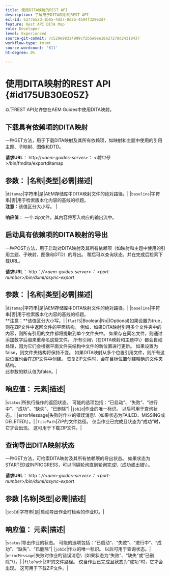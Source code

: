 ```yaml
---
title: 使用DITA映射的REST API
description: 了解用于DITA映射的REST API
exl-id: 6277e52d-1b05-4dd7-8d2b-4b94f329e2d7
feature: Rest API DITA Map
role: Developer
level: Experienced
source-git-commit: 7c529e98334999cf2b5e9ee18a27278d24318437
workflow-type: tm+mt
source-wordcount: '611'
ht-degree: 0%

---
```


# 使用DITA映射的REST API {#id175UB30E05Z}

以下REST API允许您在AEM Guides中使用DITA映射。

## 下载具有依赖项的DITA映射

一种GET方法，用于下载DITA映射及其所有依赖项，如映射和主题中使用的引用主题、子映射、图像和DTD。

**请求URL**：
http://*&lt;aem-guides-server\>*： *&lt;端口号\>*/bin/fmdita/exportditamap

**参数**：
|名称|类型|必需|描述|
---------------------------
|`ditamap`|字符串|是|AEM存储库中DITA映射文件的绝对路径。|
|`baseline`|字符串|否|用于检索版本化内容的基线的标题。<br> **注意：**&#x200B;该值区分大小写。 |

**响应值**：
一个.zip文件，其内容将写入响应的输出流中。

## 启动具有依赖项的DITA映射的导出

一种POST方法，用于启动对DITA映射及其所有依赖项（如映射和主题中使用的引用主题、子映射、图像和DTD）的导出。 稍后可以查询状态，并在完成后检索下载URL。

**请求URL**：
http：*//&lt;aem-guides-server\>： &lt;port-number\>/bin/dxml/async-export*

**参数**：
|名称|类型|必需|描述|
---------------------------
|`ditamap`|字符串|是|AEM存储库中DITA映射文件的绝对路径。|
|`baseline`|字符串|否|用于检索版本化内容的基线的标题。<br> **注意：**该值区分大小写。|
|`flatFS`|Boolean|No|\(Optional\)如果设置为true，则在ZIP文件中返回文件的平面结构。 例如，如果DITA映射引用多个文件夹中的内容，则所有引用的文件都将提取到单个文件夹中。 如果存在同名文件，则通过添加数字后缀来重命名这些文件。 所有引用\（在DITA映射和主题中\）都会自动处理，因为它们会根据平面文件夹结构中文件的新位置进行更新。 如果设置为false，则文件夹结构将保持不变。 如果DITA映射从多个位置引用文件，则所有这些位置也会在ZIP文件中创建。 恢复ZIP文件时，会在目标位置创建精确的文件夹结构。 <br>此参数的默认值为false。|

**响应值**：
元素|描述|
------------------
|`status`|所执行操作的返回状态。 可能的选项包括：“已启动”、“失败”、“进行中”、“成功”、“缺失”、“已删除”|
|`jobId`|作业的唯一标识。 以后可用于查询状态。|
|errorMessage|失败时作业的错误消息\（如果状态为FAILED、MISSING或DELETED\）。|
|`filePath`|ZIP的文件路径。 仅当作业已完成且状态为“成功”时，它才会出现。 这可用于下载ZIP文件。|

## 查询导出DITA映射状态

一种GET方法，可检索DITA映射及其所有依赖项的导出状态。 如果状态为STARTED或INPROGRESS，可以间隔轮询直到轮询完成\（成功或出错\）。

**请求URL**：
http：*//&lt;aem-guides-server\>： &lt;port-number\>/bin/dxml/async-export*

**参数**
|名称|类型|必需|描述|
---------------------------
|`jobId`|字符串|是|启动导出作业时检索的作业ID。|

**响应值**：
元素|描述|
------------------
|`status`|导出作业的状态。 可能的选项包括：“已启动”、“失败”、“进行中”、“成功”、“缺失”、“已删除”|
|`jobId`|作业的唯一标识。 以后可用于查询状态。|
|`errorMessage`|失败时作业的错误消息\（如果状态为“失败”、“缺失”或“已删除”\）。|
|`filePath`|ZIP的文件路径。 仅当作业已完成且状态为“成功”时，它才会出现。 这可用于下载ZIP文件。|

